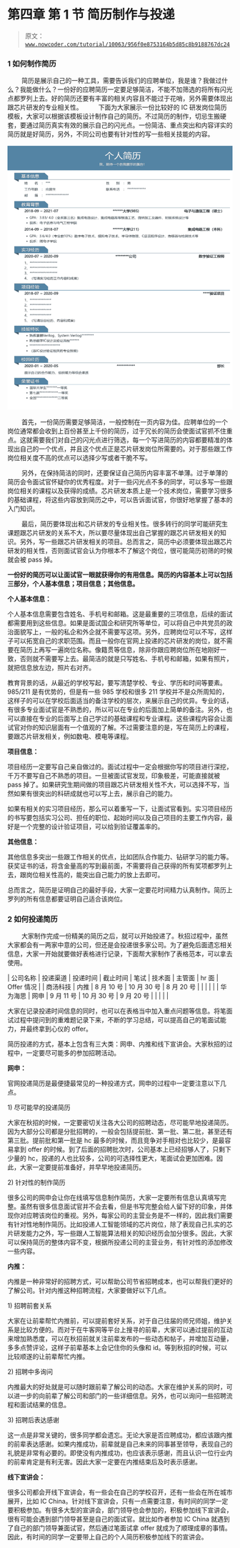# 第四章 第 1 节 简历制作与投递

> 原文：[`www.nowcoder.com/tutorial/10063/956f0e8753164b5d85c8b9188767dc24`](https://www.nowcoder.com/tutorial/10063/956f0e8753164b5d85c8b9188767dc24)

### 1 如何制作简历 

        简历是展示自己的一种工具，需要告诉我们的应聘单位，我是谁？我做过什么？我能做什么？一份好的应聘简历一定要足够简洁，不能不加筛选的将所有闪光点都罗列上去。好的简历还要有丰富的相关内容且不能过于花哨，另外需要体现出跟芯片研发的专业相关性。          下面为大家展示一份比较好的 IC 研发岗位简历模板，大家可以根据该模板设计制作自己的简历。不过简历的制作，切忌生搬硬套，要通过简历真实有效的展示自己的闪光点。一份简洁、重点突出和内容详实的简历就是好简历，另外，不同公司也要有针对性的写一些相关技能的内容。                                                                  ![](img/168beca5a9a8577d243e30cef0da6f0b.png)

        首先，一份简历需要足够简洁，一般控制在一页内容为佳。应聘单位的一个岗位通常都会收到上百份甚至上千份的简历，过于冗长的简历会使面试官抓不住重点。这就需要我们对自己的闪光点进行筛选，每一个写进简历的内容都要精准的体现出自己的一个优点，并且这个优点正是芯片研发岗位所需要的。对于那些跟工作岗位相关度不高的优点可以选择少写或者干脆不写。

        另外，在保持简洁的同时，还要保证自己简历内容丰富不单薄。过于单薄的简历会令面试官怀疑你的优秀程度。对于一些闪光点不多的同学，可以多写一些跟岗位相关的课程以及获得的成绩。芯片研发本质上是一个技术岗位，需要学习很多的基础课程，将这些内容放到简历之中，可以告诉面试官，你很好地掌握了基本的入门知识。

        最后，简历要体现出和芯片研发的专业相关性。很多转行的同学可能研究生课题跟芯片研发的关系不大，所以要尽量体现出自己掌握的跟芯片研发相关的知识。另外，写一些跟芯片研发相关的项目。总而言之，简历中必须要体现出跟芯片研发的相关性，否则面试官会认为你根本不了解这个岗位，很可能简历初筛的时候就会被 pass 掉。

**一份好的简历可以让面试官一眼就获得你的有用信息。简历的内容基本上可以包括三部分，个人基本信息；项目信息；其他信息。**

**个人基本信息：**

个人基本信息需要包含姓名、手机号和邮箱。这是最重要的三项信息，后续的面试都需要用到这些信息。如果是面试国企和研究所等单位，可以将自己中共党员的政治面貌写上，一般的私企和外企就不需要写这项。另外，应聘岗位可以不写，这样子可以拓宽自己的求职范围。而且一般你在官网上投递的芯片研发的岗位，就不需要在简历上再写一遍岗位名称。像籍贯等信息，除非你跟应聘岗位所在地刚好一致，否则就不需要写上去。最简洁的就是只写姓名、手机号和邮箱，如果有照片，就把信息放左边，照片右对齐。

教育背景的话，从最近的学校写起，要写清楚学校、专业、学历和时间等要素。985/211 是有优势的，但是有一些 985 学校和很多 211 学校并不是众所周知的，这样子的可以在学校后面适当的备注学校的层次，来展示自己的优异。专业的话，有很多专业面试官是不熟悉的，所以可以在专业的后面加上简单的备注。另外，也可以直接在专业的后面写上自己学过的基础课程和专业课程。这些课程内容会让面试官对你的知识层面有一个值观的了解。不过需要注意的是，写在简历上的课程，要跟芯片研发相关，例如数电、模电等课程。

**项目信息：**

项目经历一定要写自己亲自做过的。面试过程中一定会根据你写的项目进行深挖，千万不要写自己不熟悉的项目。一旦被面试官发现，印象极差，可能直接就被 pass 掉了。如果研究生期间做的项目跟芯片研发相关性不大，可以选择不写，当然如果有很突出的科研成就也可以写上去，展示自己的能力。

如果有相关的实习项目经历，那么可以着重写一下，让面试官看到。实习项目经历的书写要包括实习公司、担任的职位、起始时间以及自己项目的主要工作内容，最好是一个完整的设计验证项目，可以给到验证覆盖率的。

**其他信息：**

其他信息多突出一些跟工作相关的优点，比如团队合作能力、钻研学习的能力等。获奖证书的话，将含金量高的写到最前面，不需要将自己获得的所有奖项都罗列上去，跟岗位相关性高的，能突出自己能力的放上去即可。

总而言之，简历是证明自己的最好手段，大家一定要花时间精力认真制作。简历上罗列的所有信息都要证明自己适合该岗位。

### 2 如何投递简历

        大家制作完成一份精美的简历之后，就可以开始投递了。秋招过程中，虽然大家都会有一两家中意的公司，但还是会投递很多家公司。为了避免后面遗忘相关信息，大家一开始就要做好表格进行记录，下面帮大家制作了表格范本，可以拿去使用。

| 公司名称 | 投递渠道 | 投递时间 | 截止时间 | 笔试 | 技术面 | 主管面 | hr 面 | Offer 情况 |
| 商汤科技 | 内推 | 8 月 10 号 | 10 月 30 号 | 8 月 20 号 |  |  |  |  |
| 华为海思 | 网申 | 9 月 11 号 | 10 月 30 号 | 9 月 20 号 |  |  |  |  |

大家在记录投递时间信息的同时，也可以在表格当中加入重点问题等信息。将笔面试过程中提问到的重难题记录下来，不断的学习总结，可以提高自己的笔面试能力，并最终拿到心仪的 offer。

简历投递的方式，基本上包含有三大类：网申、内推和线下宣讲会。大家秋招的过程中，一定要尽可能多的参加招聘活动。

**网申：**

官网投递简历是最便捷最常见的一种投递方式，网申的过程中一定要注意以下几点。

1) 尽可能早的投递简历

大家在秋招的时候，一定要密切关注各大公司的招聘动态，尽可能早地投递简历。因为大部分公司都是分批招聘的，一般会包括提前批、第一批、第二批，甚至还有第三批。提前批和第一批是 hc 最多的时候，而且竞争对手相对也比较少，是最容易拿到 offer 的时候。到了后面的招聘批次时，公司基本上已经招够人了，只剩下少量的 hc，投递的人也比较多，公司的可选择性更大，笔面试会更加困难。因此，大家一定要提前准备好，并早早地投递简历。

2) 针对性的制作简历

很多公司的网申会让你在线填写信息制作简历，大家一定要所有信息认真填写完整。虽然有很多信息面试官并不会去看，但是书写完整会给人留下好的印象，并体现你对应聘该岗位的重视。另外，每家公司的主营业务是不一样的，因此我们需要有针对性地制作简历。比如投递人工智能领域的芯片岗位，除了表现自己扎实的芯片研发能力之外，写一些跟人工智能算法相关的知识经历会加分很多。因此，大家可以保持简历的整体内容不变，根据所投递公司的主营业务，有针对性的添加修改一些内容。

**内推：**

内推是一种非常好的招聘方式，可以帮助公司节省招聘成本，也可以帮我们更好的了解公司。针对内推这种招聘流程，大家要做好以下几点。

1) 招聘前套关系

大家在让前辈帮忙内推前，可以提前套好关系，对于自己往届的师兄师姐，维护关系是比较方便的。而对于在牛客网等平台上搜寻的前辈，大家可以通过提前的互动来增加熟悉度，可以在秋招前就关注前辈发布的一些动态和帖子，并增加互动量，多多点赞评论，这样子前辈基本上会记住你的头像和 id。等到秋招的时候，可以比较顺遂的让前辈帮忙内推。

2) 招聘中多询问

内推最大的好处就是可以随时跟前辈了解公司的动态。大家在维护关系的同时，可以进一步的向前辈了解公司和部门的一些详细信息。另外，也可以询问一些招聘流程和面试结果的信息。

3) 招聘后表达感谢

这一点是非常关键的，很多同学都会遗忘。无论大家是否应聘成功，都应该跟内推的前辈表达感谢。如果内推成功，前辈就是自己未来的同事甚至领导，表现自己的礼貌是非常有必要的。即使没有内推成功，也应该表示感谢，而且认识一位行业内的前辈肯定是有利无害。因此大家一定要在内推结束后及时表示感谢。

**线下宣讲会：**

很多公司都会开线下宣讲会，有一些会在自己的学校召开，还有一些会在所在城市展开，比如 IC China。针对线下宣讲会，只有一点需要注意，有时间的同学一定要积极参加。有很多大型的宣讲会，部门领导也会参加的，积极参加线下宣讲会，很有可能会遇到部门领导甚至是自己的面试官。就比如作者参加 IC China 就遇到了自己的部门领导兼面试官，然后通过笔面试拿 offer 就成为了顺理成章的事情。因此，有时间的同学一定要带上自己的个人简历积极参加线下的宣讲会。